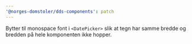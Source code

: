 ```yaml
---
'@norges-domstoler/dds-components': patch
---
```


Bytter til monospace font i `<DatePicker>` slik at tegn har samme bredde og bredden på hele komponenten ikke hopper.
